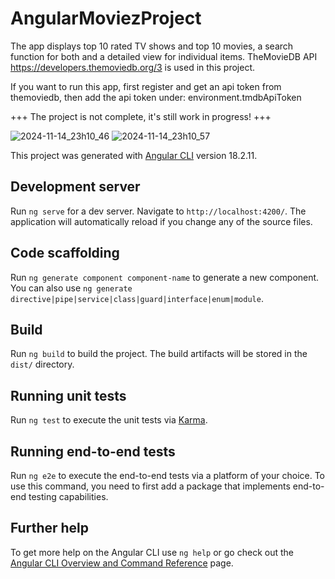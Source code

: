 # AngularMoviezProject

The app displays top 10 rated TV shows and top 10 movies, a search function for both and a detailed view for individual
items. TheMovieDB API https://developers.themoviedb.org/3 is used in this project.

If you want to run this app, first register and get an api token from themoviedb, then add the api token under: environment.tmdbApiToken

+++ The project is not complete, it's still work in progress! +++

![2024-11-14_23h10_46](https://github.com/user-attachments/assets/77f64dda-b671-41dc-9389-ba61a47838ac)
![2024-11-14_23h10_57](https://github.com/user-attachments/assets/e3f384f2-556d-4b1f-827a-17a3f486a884)

This project was generated with [Angular CLI](https://github.com/angular/angular-cli) version 18.2.11.

## Development server

Run `ng serve` for a dev server. Navigate to `http://localhost:4200/`. The application will automatically reload if you change any of the source files.

## Code scaffolding

Run `ng generate component component-name` to generate a new component. You can also use `ng generate directive|pipe|service|class|guard|interface|enum|module`.

## Build

Run `ng build` to build the project. The build artifacts will be stored in the `dist/` directory.

## Running unit tests

Run `ng test` to execute the unit tests via [Karma](https://karma-runner.github.io).

## Running end-to-end tests

Run `ng e2e` to execute the end-to-end tests via a platform of your choice. To use this command, you need to first add a package that implements end-to-end testing capabilities.

## Further help

To get more help on the Angular CLI use `ng help` or go check out the [Angular CLI Overview and Command Reference](https://angular.dev/tools/cli) page.

